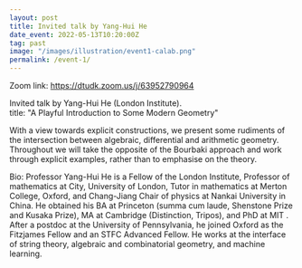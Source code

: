 ```yaml
---
layout: post
title: Invited talk by Yang-Hui He
date_event: 2022-05-13T10:20:00Z
tag: past
image: "/images/illustration/event1-calab.png"
permalink: /event-1/
---
```


Zoom link: https://dtudk.zoom.us/j/63952790964

Invited talk by Yang-Hui He (London Institute).<br />
title: "A Playful Introduction to Some Modern Geometry"<br />

With a view towards explicit constructions, we present some rudiments of the intersection between algebraic, differential and arithmetic geometry. Throughout we will take the opposite of the Bourbaki approach and work through explicit examples, rather than to emphasise on the theory.<br />

Bio: Professor Yang-Hui He is a Fellow of the London Institute, Professor of mathematics at City, University of London, Tutor in mathematics at Merton College, Oxford, and Chang-Jiang Chair of physics at Nankai University in China. He obtained his BA at Princeton (summa cum laude, Shenstone Prize and Kusaka Prize), MA at Cambridge (Distinction, Tripos), and PhD at MIT . After a postdoc at the University of Pennsylvania, he joined Oxford as the Fitzjames Fellow and an STFC Advanced Fellow. He works at the interface of string theory, algebraic and combinatorial geometry, and machine learning.